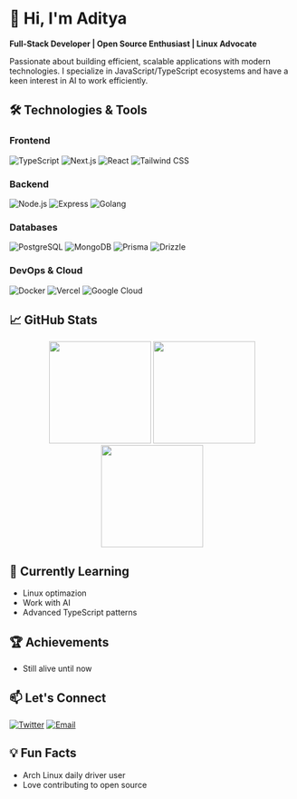 # 👋 Hi, I'm Aditya

**Full-Stack Developer | Open Source Enthusiast | Linux Advocate**

Passionate about building efficient, scalable applications with modern technologies. I specialize in JavaScript/TypeScript ecosystems and have a keen interest in AI to work efficiently.

## 🛠️ Technologies & Tools

### Frontend
![TypeScript](https://img.shields.io/badge/-TypeScript-3178C6?style=flat&logo=typescript&logoColor=white)
![Next.js](https://img.shields.io/badge/-Next.js-000000?style=flat&logo=next.js&logoColor=white)
![React](https://img.shields.io/badge/-React-61DAFB?style=flat&logo=react&logoColor=black)
![Tailwind CSS](https://img.shields.io/badge/-Tailwind_CSS-38B2AC?style=flat&logo=tailwind-css&logoColor=white)

### Backend
![Node.js](https://img.shields.io/badge/-Node.js-339933?style=flat&logo=node.js&logoColor=white)
![Express](https://img.shields.io/badge/-Express-000000?style=flat&logo=express&logoColor=white)
![Golang](https://img.shields.io/badge/-Golang-E0234E?style=flat&logo=go&logoColor=white)

### Databases
![PostgreSQL](https://img.shields.io/badge/-PostgreSQL-4169E1?style=flat&logo=postgresql&logoColor=white)
![MongoDB](https://img.shields.io/badge/-MongoDB-47A248?style=flat&logo=mongodb&logoColor=white)
![Prisma](https://img.shields.io/badge/-Prisma-2D3748?style=flat&logo=prisma&logoColor=white)
![Drizzle](https://img.shields.io/badge/-Drizzle-2D3748?style=flat&logo=drizzle&logoColor=white)

### DevOps & Cloud
![Docker](https://img.shields.io/badge/-Docker-2496ED?style=flat&logo=docker&logoColor=white)
![Vercel](https://img.shields.io/badge/-Vercel-000000?style=flat&logo=vercel&logoColor=white)
![Google Cloud](https://img.shields.io/badge/-Google_Cloud-4285F4?style=flat&logo=google-cloud&logoColor=white)

## 📈 GitHub Stats

<div align="center">
  <img height="180em" src="https://github-readme-stats.vercel.app/api?username=AdityaZxxx&show_icons=true&theme=github_dark&include_all_commits=true&count_private=true"/>
  <img height="180em" src="https://github-readme-stats.vercel.app/api/top-langs/?username=AdityaZxxx&layout=compact&langs_count=8&theme=github_dark"/>
  <img height="180em" src="https://github-readme-streak-stats.herokuapp.com/?user=AdityaZxxx&theme=github-dark"/>
</div>

## 🌱 Currently Learning
- Linux optimazion
- Work with AI
- Advanced TypeScript patterns

## 🏆 Achievements
- Still alive until now

## 📫 Let's Connect
[![Twitter](https://img.shields.io/badge/-Twitter-1DA1F2?style=for-the-badge&logo=twitter&logoColor=white)](https://twitter.com/adxxya30)
[![Email](https://img.shields.io/badge/-Email-D14836?style=for-the-badge&logo=gmail&logoColor=white)](mailto:adityaofficial714@gmail.com)

## 💡 Fun Facts
- Arch Linux daily driver user
- Love contributing to open source
